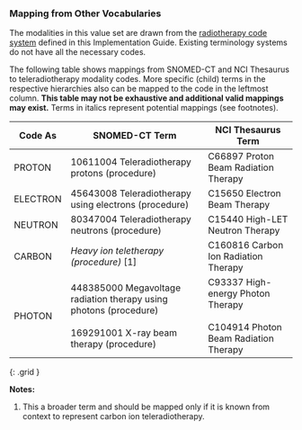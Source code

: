 ### Mapping from Other Vocabularies

The modalities in this value set are drawn from the [radiotherapy code system](CodeSystem-radiotherapy-cs.html) defined in this Implementation Guide. Existing terminology systems do not have all the necessary codes.

The following table shows mappings from SNOMED-CT and NCI Thesaurus to teleradiotherapy modality codes. More specific (child) terms in the respective hierarchies also can be mapped to the code in the leftmost column. **This table may not be exhaustive and additional valid mappings may exist.** Terms in italics represent potential mappings (see footnotes).


| **Code As**    | **SNOMED-CT Term**                  | **NCI Thesaurus Term**                 |
| -------------- | ------------------------------ | --------------------------------- |
| PROTON    | 10611004 Teleradiotherapy protons (procedure) | C66897 Proton Beam Radiation Therapy |
| ELECTRON  | 45643008 Teleradiotherapy using electrons (procedure) | C15650 Electron Beam Therapy |
| NEUTRON   | 80347004 Teleradiotherapy neutrons (procedure) | C15440 High-LET Neutron Therapy |
| CARBON    | *Heavy ion teletherapy (procedure)* [1] | C160816 Carbon Ion Radiation Therapy |
| PHOTON    | 448385000 Megavoltage radiation therapy using photons (procedure) <br><br> 169291001 X-ray beam therapy (procedure) | C93337 High-energy Photon Therapy <br><br> C104914 Photon Beam Radiation Therapy |
{: .grid }

**Notes:**

1. This a broader term and should be mapped only if it is known from context to represent carbon ion teleradiotherapy.

